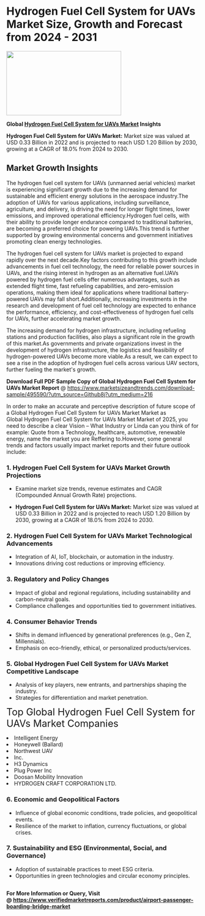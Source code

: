 <H1>Hydrogen Fuel Cell System for UAVs Market Size, Growth and Forecast from 2024 - 2031</H1><img class="aligncenter size-medium wp-image-584254" src="https://thirdeyenews.in/wp-content/uploads/2024/09/Global-Market-Research-300x168.jpeg" alt="" width="300" height="168" /><p><strong>Global&nbsp;<a href="https://www.marketsizeandtrends.com/download-sample/495590/?utm_source=Github8j?utm_medium=216">Hydrogen Fuel Cell System for UAVs Market</a> Insights</strong></p><p><strong>Hydrogen Fuel Cell System for UAVs Market:</strong> Market size was valued at USD 0.33 Billion in 2022 and is projected to reach USD 1.20 Billion by 2030, growing at a CAGR of 18.0% from 2024 to 2030.</p><p><h2>Market Growth Insights</h2> <p>The hydrogen fuel cell system for UAVs (unmanned aerial vehicles) market is experiencing significant growth due to the increasing demand for sustainable and efficient energy solutions in the aerospace industry.The adoption of UAVs for various applications, including surveillance, agriculture, and delivery, is driving the need for longer flight times, lower emissions, and improved operational efficiency.Hydrogen fuel cells, with their ability to provide longer endurance compared to traditional batteries, are becoming a preferred choice for powering UAVs.This trend is further supported by growing environmental concerns and government initiatives promoting clean energy technologies.</p> <p>The hydrogen fuel cell system for UAVs market is projected to expand rapidly over the next decade.Key factors contributing to this growth include advancements in fuel cell technology, the need for reliable power sources in UAVs, and the rising interest in hydrogen as an alternative fuel.UAVs powered by hydrogen fuel cells offer numerous advantages, such as extended flight time, fast refueling capabilities, and zero-emission operations, making them ideal for applications where traditional battery-powered UAVs may fall short.Additionally, increasing investments in the research and development of fuel cell technology are expected to enhance the performance, efficiency, and cost-effectiveness of hydrogen fuel cells for UAVs, further accelerating market growth.<p>The increasing demand for hydrogen infrastructure, including refueling stations and production facilities, also plays a significant role in the growth of this market.As governments and private organizations invest in the development of hydrogen infrastructure, the logistics and feasibility of hydrogen-powered UAVs become more viable.As a result, we can expect to see a rise in the adoption of hydrogen fuel cells across various UAV sectors, further fueling the market's growth.</p> <p><span class=""><strong>Download Full PDF Sample Copy of Global Hydrogen Fuel Cell System for UAVs Market Report</strong> @ <a href="https://www.marketsizeandtrends.com/download-sample/495590/?utm_source=Github8j?utm_medium=216" target="_blank">https://www.marketsizeandtrends.com/download-sample/495590/?utm_source=Github8j?utm_medium=216</a></span></p><p>In order to make an accurate and perceptive description of future scope of a Global&nbsp;Hydrogen Fuel Cell System for UAVs Market Market as Global&nbsp;Hydrogen Fuel Cell System for UAVs Market Market of 2025, you need to describe a clear Vision &ndash; What Industry or Linda can you think of for example: Quote from a Technology, healthcare, automotive, renewable energy, name the market you are Reffering to.However, some general trends and factors usually impact market reports and their future outlook include:</p><h3>1.&nbsp;<strong>Hydrogen Fuel Cell System for UAVs Market Growth Projections</strong></h3><ul><li>Examine market size trends, revenue estimates and CAGR (Compounded Annual Growth Rate) projections.</li><li><p><strong>Hydrogen Fuel Cell System for UAVs Market:</strong> Market size was valued at USD 0.33 Billion in 2022 and is projected to reach USD 1.20 Billion by 2030, growing at a CAGR of 18.0% from 2024 to 2030.</p></li></ul><h3>2.&nbsp;<strong>Hydrogen Fuel Cell System for UAVs Market Technological Advancements</strong></h3><ul><li>Integration of AI, IoT, blockchain, or automation in the industry.</li><li>Innovations driving cost reductions or improving efficiency.</li></ul><h3>3.&nbsp;<strong>Regulatory and Policy Changes</strong></h3><ul><li>Impact of global and regional regulations, including sustainability and carbon-neutral goals.</li><li>Compliance challenges and opportunities tied to government initiatives.</li></ul><h3>4.&nbsp;<strong>Consumer Behavior Trends</strong></h3><ul><li>Shifts in demand influenced by generational preferences (e.g., Gen Z, Millennials).</li><li>Emphasis on eco-friendly, ethical, or personalized products/services.</li></ul><h3>5.&nbsp;<strong>Global Hydrogen Fuel Cell System for UAVs Market Competitive Landscape</strong></h3><ul><li>Analysis of key players, new entrants, and partnerships shaping the industry.</li><li>Strategies for differentiation and market penetration.</li></ul><p data-pm-slice="1 1 []"><span style="color: inherit; font-family: inherit; font-size: 25px;">Top Global Hydrogen Fuel Cell System for UAVs Market Companies</span></p><div class="" data-test-id=""><p><li>Intelligent Energy</li><li> Honeywell (Ballard)</li><li> Northwest UAV</li><li> Inc.</li><li> H3 Dynamics</li><li> Plug Power Inc</li><li> Doosan Mobility Innovation</li><li> HYDROGEN CRAFT CORPORATION LTD.</li></p></div><h3>6.&nbsp;<strong>Economic and Geopolitical Factors</strong></h3><ul><li>Influence of global economic conditions, trade policies, and geopolitical events.</li><li>Resilience of the market to inflation, currency fluctuations, or global crises.</li></ul><h3>7.&nbsp;<strong>Sustainability and ESG (Environmental, Social, and Governance)</strong></h3><ul><li>Adoption of sustainable practices to meet ESG criteria.</li><li>Opportunities in green technologies and circular economy principles.</li></ul><h2><strong style="font-size: 14px;">For More Information or Query, Visit @&nbsp;</strong><a style="background-color: #ffffff; font-size: 14px;" href="https://www.marketsizeandtrends.com/report/hydrogen-fuel-cell-system-for-uavs-market/" target="_blank">https://www.verifiedmarketreports.com/product/airport-passenger-boarding-bridge-market</a></h2>
